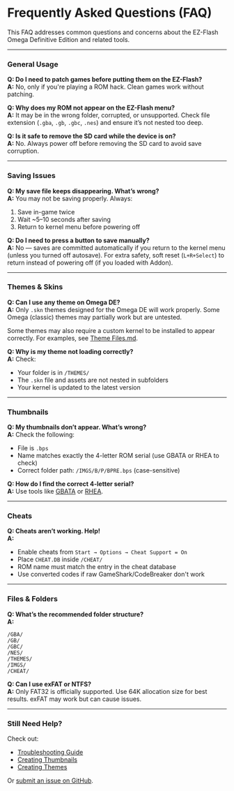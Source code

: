 # Frequently Asked Questions (FAQ)

This FAQ addresses common questions and concerns about the EZ-Flash Omega Definitive Edition and related tools.

---

### General Usage

**Q: Do I need to patch games before putting them on the EZ-Flash?**  
**A:** No, only if you're playing a ROM hack. Clean games work without patching.

**Q: Why does my ROM not appear on the EZ-Flash menu?**  
**A:** It may be in the wrong folder, corrupted, or unsupported. Check file extension (`.gba`, `.gb`, `.gbc`, `.nes`) and ensure it’s not nested too deep.

**Q: Is it safe to remove the SD card while the device is on?**  
**A:** No. Always power off before removing the SD card to avoid save corruption.

---

### Saving Issues

**Q: My save file keeps disappearing. What’s wrong?**  
**A:** You may not be saving properly. Always:
1. Save in-game twice  
2. Wait ~5–10 seconds after saving  
3. Return to kernel menu before powering off

**Q: Do I need to press a button to save manually?**  
**A:** No — saves are committed automatically if you return to the kernel menu (unless you turned off autosave). For extra safety, soft reset (`L+R+Select`) to return instead of powering off (if you loaded with Addon).

---

### Themes & Skins

**Q: Can I use any theme on Omega DE?**  
**A:** Only `.skn` themes designed for the Omega DE will work properly. Some Omega (classic) themes may partially work but are untested.

Some themes may also require a custom kernel to be installed to appear correctly. For examples, see [Theme Files.md](https://github.com/ChimeraGaming/EZ-Flash_Guide/blob/main/Docs/Theme_Files.md).

**Q: Why is my theme not loading correctly?**  
**A:** Check:
- Your folder is in `/THEMES/`
- The `.skn` file and assets are not nested in subfolders
- Your kernel is updated to the latest version

---

### Thumbnails

**Q: My thumbnails don’t appear. What’s wrong?**  
**A:** Check the following:
- File is `.bps`
- Name matches exactly the 4-letter ROM serial (use GBATA or RHEA to check)
- Correct folder path: `/IMGS/B/P/BPRE.bps` (case-sensitive)

**Q: How do I find the correct 4-letter serial?**  
**A:** Use tools like [GBATA](https://www.romhacking.net/utilities/601/) or [RHEA](https://www.romhacking.net/utilities/542/).

---

### Cheats

**Q: Cheats aren’t working. Help!**  
**A:**
- Enable cheats from `Start → Options → Cheat Support = On`
- Place `CHEAT.DB` inside `/CHEAT/`
- ROM name must match the entry in the cheat database
- Use converted codes if raw GameShark/CodeBreaker don't work

---

### Files & Folders

**Q: What’s the recommended folder structure?**  
**A:**
```
/GBA/
/GB/
/GBC/
/NES/
/THEMES/
/IMGS/
/CHEAT/
```

**Q: Can I use exFAT or NTFS?**  
**A:** Only FAT32 is officially supported. Use 64K allocation size for best results. exFAT may work but can cause issues.

---

### Still Need Help?

Check out:
- [Troubleshooting Guide](https://github.com/ChimeraGaming/EZ-Flash_Guide/blob/main/Troubleshooting/README.md)
- [Creating Thumbnails](https://github.com/ChimeraGaming/EZ-Flash_Guide/blob/main/Tutorials/Creating_Thumbnails.md)
- [Creating Themes](https://github.com/ChimeraGaming/EZ-Flash_Guide/blob/main/Tutorials/Creating_Themes.md)

Or [submit an issue on GitHub](https://github.com/ChimeraGaming/EZ-Flash_Guide/issues).
